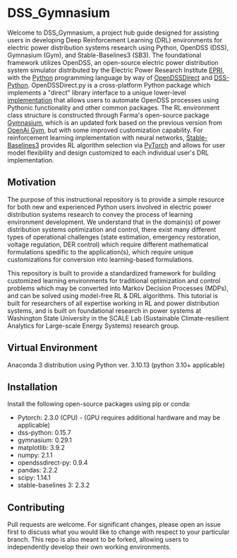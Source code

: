# DSS_Gymnasium
Welcome to DSS_Gymnasium, a project hub guide designed for assisting users in developing Deep Reinforcement Learning (DRL) environments for electric power distribution systems research using Python, OpenDSS (DSS), Gymnasium (Gym), and Stable-Baselines3 (SB3). 
The foundational framework utilizes OpenDSS, an open-source electric power distribution system simulator distributed by the Electric Power Research Institute [EPRI](https://sourceforge.net/p/electricdss/),
with the [Python](https://www.python.org/) programming language by way of [OpenDSSDirect](https://dss-extensions.org/OpenDSSDirect.py/#) and [DSS-Python](https://dss-extensions.org/DSS-Python/). OpenDSSDirect.py is a cross-platform Python package which
implements a "direct" library interface to a unique lower-level [implementation](https://github.com/dss-extensions/dss_capi) that allows users to automate OpenDSS processes using Pythonic functionality and other common packages.
The RL environment class structure is constructed through Farma's open-source package [Gymnasium](https://gymnasium.farama.org/), which is an updated fork based on the previous version from [OpenAi Gym](https://www.gymlibrary.dev/index.html), but with some improved customization capability.  For reinforcement learning implementation with neural networks, [Stable-Baselines3](https://stable-baselines3.readthedocs.io/en/master/) provides RL algorithm selection via [PyTorch](https://pytorch.org/) and allows for user model flexibility and design customized to each individual user's DRL implementation.

## Motivation
The purpose of this instructional repository is to provide a simple resource for both new and experienced Python users involved in electric power distribution systems research to convey the process of learning environment development.
We understand that in the domain(s) of power distribution systems optimization and control, there exist many different types of operational challenges (state estimation, emergency restoration, voltage regulation, DER control) which require different mathematical formulations spedific to the application(s), which require unique customizations for conversion into learning-based formulations.

This repository is built to provide a standardized framework for building customized learning environments for traditional optimization and control problems which may be converted 
into Markov Decision Processes (MDPs), and can be solved using model-free RL & DRL algorithms.  This tutorial is built for researchers of all expertise working in RL and power distribution systems,
and is built on foundational research in power systems at Washington State University in the SCALE Lab (Sustainable Climate-resilient Analytics for Large-scale Energy Systems) research group.  

## Virtual Environment
Anaconda 3 distribution using Python ver. 3.10.13 (python 3.10+ applicable)

## Installation
Install the following open-source packages using pip or conda:
* Pytorch: 2.3.0 (CPU) - (GPU requires additional hardware and may be applicable)
* dss-python: 0.15.7
* gymnasium: 0.29.1
* matplotlib: 3.9.2
* numpy: 2.1.1
* opendssdirect-py: 0.9.4 
* pandas: 2.2.2
* scipy: 1.14.1
* stable-baselines 3: 2.3.2

## Contributing
Pull requests are welcome.  For significant changes, please open an issue first to discuss what you would like to change with respect to your particular branch.  This repo is also meant to be forked, allowing users to independently develop their own working environments. 
